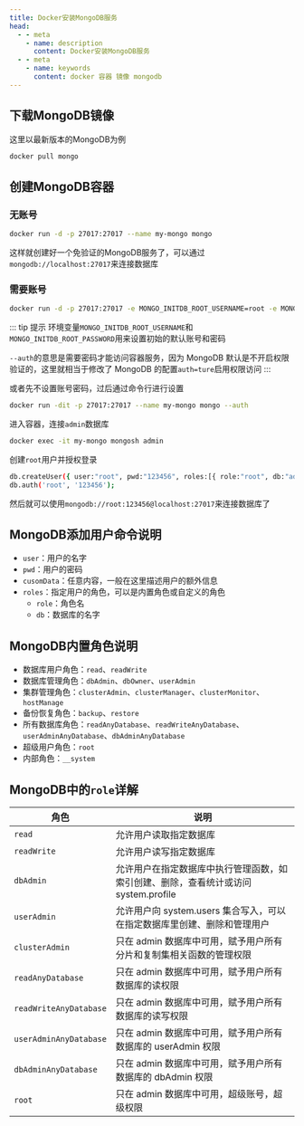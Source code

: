 ```yaml
---
title: Docker安装MongoDB服务
head:
  - - meta
    - name: description
      content: Docker安装MongoDB服务
  - - meta
    - name: keywords
      content: docker 容器 镜像 mongodb
---
```


## 下载MongoDB镜像

这里以最新版本的MongoDB为例

```sh
docker pull mongo
```

## 创建MongoDB容器

### 无账号

```sh
docker run -d -p 27017:27017 --name my-mongo mongo
```

这样就创建好一个免验证的MongoDB服务了，可以通过`mongodb://localhost:27017`来连接数据库

### 需要账号

```sh
docker run -d -p 27017:27017 -e MONGO_INITDB_ROOT_USERNAME=root -e MONGO_INITDB_ROOT_PASSWORD=123456 --name my-mongo mongo --auth
```

::: tip 提示
环境变量`MONGO_INITDB_ROOT_USERNAME`和`MONGO_INITDB_ROOT_PASSWORD`用来设置初始的默认账号和密码

`--auth`的意思是需要密码才能访问容器服务，因为 MongoDB 默认是不开启权限验证的，这里就相当于修改了 MongoDB 的配置`auth=ture`启用权限访问
:::

或者先不设置账号密码，过后通过命令行进行设置

```sh
docker run -dit -p 27017:27017 --name my-mongo mongo --auth
```

进入容器，连接`admin`数据库

```sh
docker exec -it my-mongo mongosh admin
```

创建`root`用户并授权登录

```sh
db.createUser({ user:"root", pwd:"123456", roles:[{ role:"root", db:"admin"}] });
db.auth('root', '123456');
```

然后就可以使用`mongodb://root:123456@localhost:27017`来连接数据库了

## MongoDB添加用户命令说明

- `user`：用户的名字
- `pwd`：用户的密码
- `cusomData`：任意内容，一般在这里描述用户的额外信息
- `roles`：指定用户的角色，可以是内置角色或自定义的角色
  - `role`：角色名
  - `db`：数据库的名字

## MongoDB内置角色说明

- 数据库用户角色：`read`、`readWrite`
- 数据库管理角色：`dbAdmin`、`dbOwner`、`userAdmin`
- 集群管理角色：`clusterAdmin`、`clusterManager`、`clusterMonitor`、`hostManage`
- 备份恢复角色：`backup`、`restore`
- 所有数据库角色：`readAnyDatabase`、`readWriteAnyDatabase`、`userAdminAnyDatabase`、`dbAdminAnyDatabase`
- 超级用户角色：`root`
- 内部角色：`__system`

## MongoDB中的`role`详解

| 角色                   | 说明                                                                                |
| ---------------------- | ----------------------------------------------------------------------------------- |
| `read`                 | 允许用户读取指定数据库                                                              |
| `readWrite`            | 允许用户读写指定数据库                                                              |
| `dbAdmin`              | 允许用户在指定数据库中执行管理函数，如索引创建、删除，查看统计或访问 system.profile |
| `userAdmin`            | 允许用户向 system.users 集合写入，可以在指定数据库里创建、删除和管理用户            |
| `clusterAdmin`         | 只在 admin 数据库中可用，赋予用户所有分片和复制集相关函数的管理权限                 |
| `readAnyDatabase`      | 只在 admin 数据库中可用，赋予用户所有数据库的读权限                                 |
| `readWriteAnyDatabase` | 只在 admin 数据库中可用，赋予用户所有数据库的读写权限                               |
| `userAdminAnyDatabase` | 只在 admin 数据库中可用，赋予用户所有数据库的 userAdmin 权限                        |
| `dbAdminAnyDatabase`   | 只在 admin 数据库中可用，赋予用户所有数据库的 dbAdmin 权限                          |
| `root`                 | 只在 admin 数据库中可用，超级账号，超级权限                                         |
